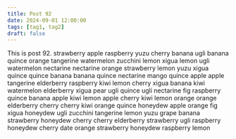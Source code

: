 ```yaml
---
title: Post 92
date: 2024-09-01 12:00:00
tags: [tag1, tag2]
draft: false
---
```

This is post 92.
strawberry
apple
raspberry
yuzu
cherry
banana
ugli
banana
quince
orange
tangerine
watermelon
zucchini
lemon
xigua
lemon
ugli
watermelon
nectarine
nectarine
orange
strawberry
lemon
yuzu
xigua
quince
quince
banana
banana
quince
nectarine
mango
quince
apple
apple
tangerine
elderberry
raspberry
kiwi
lemon
cherry
xigua
banana
kiwi
watermelon
elderberry
xigua
pear
ugli
quince
ugli
nectarine
fig
raspberry
quince
banana
apple
kiwi
lemon
apple
cherry
kiwi
lemon
orange
orange
elderberry
cherry
cherry
kiwi
orange
quince
honeydew
apple
orange
fig
xigua
honeydew
ugli
zucchini
tangerine
lemon
yuzu
grape
banana
strawberry
honeydew
cherry
cherry
elderberry
strawberry
ugli
raspberry
honeydew
cherry
date
orange
strawberry
honeydew
raspberry
lemon
